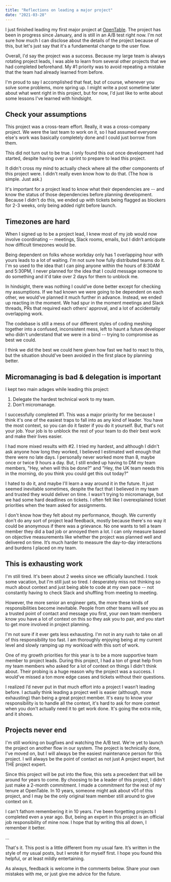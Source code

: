 ```yaml
---
title: "Reflections on leading a major project"
date: "2021-03-28"
---
```


I just finished leading my first major project at [OpenTable](https://opentable.com). The project has been in progress since January, and is still in an A/B test right now. I'm not sure how much I can disclose about the details of the project because of this, but let's just say that it's a fundamental change to the user flow. 

Overall, I'd say the project was a success. Because my large team is always rotating project leads, I was able to learn from several other projects that we had completed beforehand. My #1 priority was to avoid repeating a mistake that the team had already learned from before.

I'm proud to say I accomplished that feat, but of course, whenever you solve some problems, more spring up. I might write a post sometime later about what went right in this project, but for now, I'd just like to write about some lessons I've learned with hindsight.

## Check your assumptions

This project was a cross-team effort. Really, it was a cross-company project. We were the last team to work on it, so I had assumed everyone else's work was basically completely done and I could just borrow from them. 

This did not turn out to be true. I only found this out once development had started, despite having over a sprint to prepare to lead this project.

It didn't cross my mind to actually check where all the other components of this project were. I didn't really even know how to do that. (The how is simple. Just ask.)

It's important for a project lead to know what their dependencies are -- and know the status of those dependencies before planning development. Because I didn't do this, we ended up with tickets being flagged as blockers for 2-3 weeks, only being added right before launch.

## Timezones are hard

When I signed up to be a project lead, I knew most of my job would now involve coordinating -- meetings, Slack rooms, emails, but I didn’t anticipate how difficult timezones would be.

Being dependent on folks whose workday only has 1 overlapping hour with yours leads to a lot of waiting. I'm not sure how fully distributed teams do it. I'm so used to the idea that I can ping anyone within the hours of 8:30AM and 5:30PM, I never planned for the idea that I could message someone to do something and it'd take over 2 days for them to unblock me.

In hindsight, there was nothing I could’ve done better except for checking my assumptions. If we had known we were going to be dependent on each other, we would've planned it much further in advance. Instead, we ended up reacting in the moment. We had spur in the moment meetings and Slack threads, PRs that required each others' approval, and a lot of accidentally overlapping work.

The codebase is still a mess of our different styles of coding meshing together into a confused, inconsistent mess, left to haunt a future developer who didn't understand that we were in a bind -- trying to compromise as best we could.

I think we did the best we could here given how fast we had to react to this, but the situation should've been avoided in the first place by planning better.

## Micromanaging is bad & delegation is important

I kept two main adages while leading this project:

1. Delegate the hardest technical work to my team.
2. Don't micromanage.

I successfully completed #1. This was a major priority for me because I think it's one of the easiest traps to fall into as any kind of leader. You have the most context, so you can do it faster if you do it yourself. But, that's not your job. Your job is to unblock the rest of your team to do their best work and make their lives easier.

I had more mixed results with #2. I tried my hardest, and although I didn't ask anyone how long they worked, I believed I estimated well enough that there were no late days. I personally never worked more than 8, maybe once or twice 9 hours a day. But, I still ended up having to DM my team members, "Hey, when will this be done?" and "Hey, the UK team needs this in the morning, do you think you could get this out today?"

I hated to do it, and maybe I'll learn a way around it in the future. It just seemed inevitable sometimes, despite the fact that I believed in my team and trusted they would deliver on time. I wasn't trying to micromanage, but we had some hard deadlines on tickets. I often felt like I overexplained ticket priorities when the team asked for assignments.

I don't know how they felt about my performance, though. We currently don't do any sort of project lead feedback, mostly because there's no way it could be anonymous if there was a grievance. No one wants to tell a team member they did a bad job or annoyed them a lot. I can only measure based on objective measurements like whether the project was planned well and delivered on time. It’s much harder to measure the day-to-day interactions and burdens I placed on my team.

## This is exhausting work

I'm still tired. It's been about 2 weeks since we officially launched. I took some vacation, but I'm still just so tired. I desperately miss not thinking so much about context and just being able to code at my own pace -- not constantly having to check Slack and shuffling from meeting to meeting.

However, the more senior an engineer gets, the more these kinds of responsibilities become inevitable. People from other teams will see you as a trusted point of contact and message you first, your own team members know you have a lot of context on this so they ask you to pair, and you start to get more involved in project planning.

I'm not sure if it ever gets less exhausting. I'm not in any rush to take on all of this responsibility too fast. I am thoroughly enjoying being at my current level and slowly ramping up my workload with this sort of work.

One of my growth priorities for this year is to be a more supportive team member to project leads. During this project, I had a ton of great help from my team members who asked for a lot of context on things I didn't think about. Their probing is a huge reason why the project was a success. I would’ve missed a ton more edge cases and tickets without their questions.

I realized I’d never put in that much effort into a project I wasn’t leading before. I actually think leading a project well is easier (although, more exhausting) than being a great project member. It's easy to know your responsibility is to handle all the context, it's hard to ask for more context when you don't actually need it to get work done. It's going the extra mile, and it shows.

## Projects never end

I'm still working on bugfixes and watching the A/B test. We're yet to launch the project on another flow in our system. The project is technically done, I've moved on, but I will always be the easiest maintenance person for this project. I will always be the point of contact as not just A project expert, but THE project expert.

Since this project will be put into the flow, this sets a precedent that will be around for years to come. By choosing to be a leader of this project, I didn't just make a 2-month commitment. I made a commitment for the rest of my tenure at OpenTable. In 10 years, someone might ask about v01 of this project, and I may be the only original team member still around to give context on it.

I can't fathom remembering it in 10 years. I've been forgetting projects I completed even a year ago. But, being an expert in this project is an official job responsibility of mine now. I hope that by writing this all down, I remember it better.

...

That's it. This post is a little different from my usual fare. It’s written in the style of my usual posts, but I wrote it for myself first. I hope you found this helpful, or at least mildly entertaining.

As always, feedback is welcome in the comments below. Share your own mistakes with me, or just give me advice for the future.
